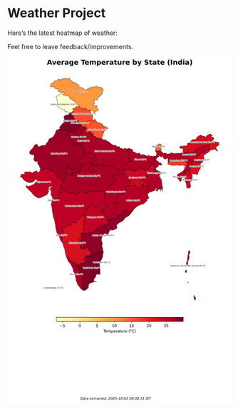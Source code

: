 # Weather Project

Here’s the latest heatmap of weather:

Feel free to leave feedback/improvements.

![India Heatmap](docs/assets/india_heatmap.png?v=DE8C89)
